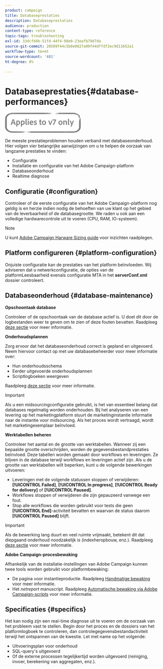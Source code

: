 ```yaml
---
product: campaign
title: Databaseprestaties
description: Databaseprestaties
audience: production
content-type: reference
topic-tags: troubleshooting
exl-id: 33dcfd4b-51fd-44f4-98e0-23eafb79d7da
source-git-commit: 20509f44c5b8e0827a09f44dffdf2ec9d11652a1
workflow-type: tm+mt
source-wordcount: '481'
ht-degree: 8%

---
```


# Databaseprestaties{#database-performances}

![](../../assets/v7-only.svg)

De meeste prestatieproblemen houden verband met databaseonderhoud. Hier volgen vier belangrijke aanwijzingen om u te helpen de oorzaak van langzame prestaties te vinden:

* Configuratie
* Installatie en configuratie van het Adobe Campaign-platform
* Databaseonderhoud
* Realtime diagnose

## Configuratie {#configuration}

Controleer of de eerste configuratie van het Adobe Campaign-platform nog geldig is en herzie indien nodig de behoeften van uw klant op het gebied van de leverbaarheid of de databasegrootte. We raden u ook aan een volledige hardwarecontrole uit te voeren (CPU, RAM, IO-systeem).

>[!NOTE]
>
>U kunt [Adobe Campaign Harware Sizing guide](https://helpx.adobe.com/nl/campaign/kb/hardware-sizing-guide.html) voor inzichten raadplegen.

## Platform configureren {#platform-configuration}

Onjuiste configuratie kan de prestaties van het platform beïnvloeden. Wij adviseren dat u netwerkconfiguratie, de opties van de platformLeesbaarheid evenals configuratie MTA in het **serverConf.xml** dossier controleert.

## Databaseonderhoud {#database-maintenance}

**Opschoontaak database**

Controleer of de opschoontaak van de database actief is. U doet dit door de logbestanden weer te geven om te zien of deze fouten bevatten. Raadpleeg [deze sectie](../../production/using/database-cleanup-workflow.md) voor meer informatie.

**Onderhoudsplannen**

Zorg ervoor dat het databaseonderhoud correct is gepland en uitgevoerd. Neem hiervoor contact op met uw databasebeheerder voor meer informatie over:

* Hun onderhoudsschema
* Eerder uitgevoerde onderhoudsplannen
* Scriptlogboeken weergeven

Raadpleeg [deze sectie](../../production/using/recommendations.md) voor meer informatie.

>[!IMPORTANT]
>
>Als u een midsourcingconfiguratie gebruikt, is het van essentieel belang dat databases regelmatig worden onderhouden. Bij het analyseren van een levering op het marketingplatform stuurt de marketinginstantie informatie naar de instantie voor midsourcing. Als het proces wordt vertraagd, wordt het marketingexemplaar beïnvloed.

**Werktabellen beheren**

Controleer het aantal en de grootte van werktabellen. Wanneer zij een bepaalde grootte overschrijden, worden de gegevensbestandprestaties beïnvloed. Deze tabellen worden gemaakt door workflows en leveringen. Ze blijven in de database terwijl workflows en leveringen actief zijn. Als u de grootte van werktabellen wilt beperken, kunt u de volgende bewerkingen uitvoeren:

* Leveringen met de volgende statussen stoppen of verwijderen: **[!UICONTROL Failed]**, **[!UICONTROL In progress]**, **[!UICONTROL Ready for delivery]** of **[!UICONTROL Paused]**.
* Workflows stoppen of verwijderen die zijn gepauzeerd vanwege een fout.
* Stop alle workflows die worden gebruikt voor tests die geen **[!UICONTROL End]**-activiteit bevatten en waarvan de status daarom **[!UICONTROL Paused]** blijft.

>[!IMPORTANT]
>
>Als de bewerking lang duurt en veel ruimte vrijmaakt, betekent dit dat diepgaand onderhoud noodzakelijk is (indexheropbouw, enz.). Raadpleeg [deze sectie](../../production/using/recommendations.md) voor meer informatie.

**Adobe Campaign-procesbewaking**

Afhankelijk van de installatie-instellingen van Adobe Campaign kunnen twee tools worden gebruikt voor platformbewaking:

* De pagina voor instantieproductie. Raadpleeg [Handmatige bewaking](../../production/using/monitoring-processes.md#manual-monitoring) voor meer informatie.
* Het *netreport* manuscript. Raadpleeg [Automatische bewaking via Adobe Campaign-scripts](../../production/using/monitoring-processes.md#automatic-monitoring-via-adobe-campaign-scripts) voor meer informatie.

## Specificaties {#specifics}

Het kan nodig zijn een real-time diagnose uit te voeren om de oorzaak van het probleem vast te stellen. Begin door het proces en de dossiers van het platformlogboek te controleren, dan controlegegevensbestandactiviteit terwijl het ontspannen van de kwestie. Let met name op het volgende:

* Uitvoeringsplan voor onderhoud
* SQL-query&#39;s uitgevoerd
* Of de externe processen tegelijkertijd worden uitgevoerd (reiniging, invoer, berekening van aggregaten, enz.).
